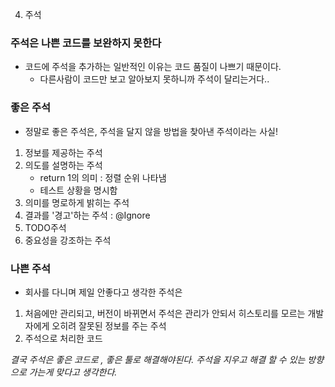 4. 주석

### 주석은 나쁜 코드를 보완하지 못한다
- 코드에 주석을 추가하는 일반적인 이유는 코드 품질이 나쁘기 때문이다.
	- 다른사람이 코드만 보고 알아보지 못하니까 주석이 달리는거다..

### 좋은 주석
- 정말로 좋은 주석은, 주석을 달지 않을 방법을 찾아낸 주석이라는 사실!
1. 정보를 제공하는 주석
2. 의도를 설명하는 주석
	- return 1의 의미 : 정렬 순위 나타냄
	- 테스트 상황을 명시함
3. 의미를 명로하게 밝히는 주석
4. 결과를 '경고'하는 주석 : @Ignore
5. TODO주석
6. 중요성을 강조하는 주석

### 나쁜 주석
- 회사를 다니며 제일 안좋다고 생각한 주석은
1. 처음에만 관리되고, 버전이 바뀌면서 주석은 관리가 안되서 히스토리를 모르는 개발자에게 오히려 잘못된 정보를 주는 주석
2. 주석으로 처리한 코드

*결국 주석은 좋은 코드로 , 좋은 툴로 해결해야된다. 주석을 지우고 해결 할 수 있는 방향으로 가는게 맞다고 생각한다.*

